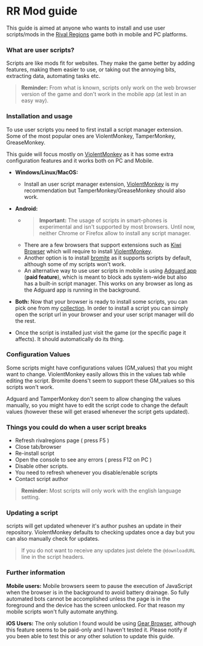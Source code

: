 
# RR Mod guide

This guide is aimed at anyone who wants to install and use user scripts/mods in the [Rival Regions][rr] game both in mobile and PC platforms.

### What are user scripts?

Scripts are like mods fit for websites. They make the game better by adding features, making them easier to use, or taking out the annoying bits, extracting data, automating tasks etc.

> **Reminder:** From what is known, scripts only work on the web browser version of the game and don't work in the mobile app (at lest in an easy way).

### Installation and usage

To use user scripts you need to first install a script manager extension. Some of the most popular ones are ViolentMonkey, TamperMonkey, GreaseMonkey.

This guide will focus mostly on [ViolentMonkey][vm] as it has some extra configuration features and it works both on PC and Mobile.

- **Windows/Linux/MacOS:**
    - Install an user script manager extension, [ViolentMonkey][vm] is my recommendation but TamperMonkey/GreaseMonkey should also work.

- **Android:**
    - > **Important:** The usage of scripts in smart-phones is experimental and isn't supported by most browsers. Until now, neither Chrome or Firefox allow to install any script manager.
    - There are a few browsers that support extensions such as [Kiwi Browser][kiwi] which will require to install [ViolentMonkey][vm].
    - Another option is to install [bromite](https://www.bromite.org/) as it supports scripts by default, although some of my scripts won't work.
    - An alternative way to use user scripts in mobile is using [Adguard app][adguard] (**paid feature**), which is meant to block ads system-wide but also has a built-in script manager. This works on any browser as long as the Adguard app is running in the background.


- **Both:** Now that your browser is ready to install some scripts, you can pick one from my [collection][scripts]. In order to install a script you can simply open the script url in your browser and your user script manager will do the rest.

- Once the script is installed just visit the game (or the specific page it affects). It should automatically do its thing.

### Configuration Values
Some scripts might have configurations values (GM_values) that you might want to change. ViolentMonkey easily allows this in the values tab while editing the script. Bromite doens't seem to support these GM_values so this scripts won't work.

Adguard and TamperMonkey don't seem to allow changing the values manually, so you might have to edit the script code to change the default values (however these will get erased whenever the script gets updated).

### Things you could do when a user script breaks

- Refresh rivalregions page ( press F5 )
- Close tab/browser
- Re-install script
- Open the console to see any errors ( press F12 on PC )
- Disable other scripts.
- You need to refresh whenever you disable/enable scripts
- Contact script author

> **Reminder:** Most scripts will only work with the english language setting.

### Updating a script

scripts will get updated whenever it's author pushes an update in their repository. ViolentMonkey defaults to checking updates once a day but you can also manually check for updates.
> If you do not want to receive any updates just delete the `@downloadURL` line in the script headers.

### Further information

**Mobile users:** Mobile browsers seem to pause the execution of JavaScript when the browser is in the background to avoid battery drainage. So fully automated bots cannot be accomplished unless the page is in the foreground and the device has the screen unlocked. For that reason my mobile scripts won't fully automate anything.

**iOS Users:** The only solution I found would be using [Gear Browser][gear], although this feature seems to be paid-only and I haven't tested it. Please notify if you been able to test this or any other solution to update this guide.


[rr]: https://rivalregions.com

[kiwi]: https://play.google.com/store/apps/details?id=com.kiwibrowser.browser

[vm]: https://chrome.google.com/webstore/detail/violentmonkey/jinjaccalgkegednnccohejagnlnfdag

[values]: https://raw.githubusercontent.com/pbl0/refill_gold_rr/master/values.jpg

[adguard]: https://adguard.com/es/adguard-android/overview.html

[scripts]: https://rr-tools.eu/mods

[gear]: https://apps.apple.com/us/app/gear-browser/id1458962238

[stylus]: https://github.com/openstyles/stylus#releases
